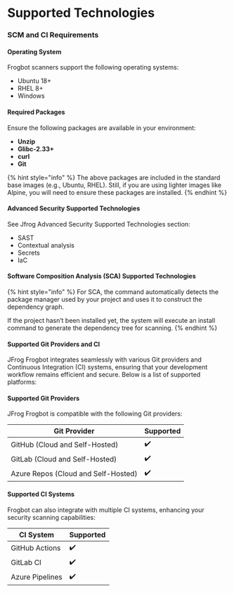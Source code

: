 # Supported Technologies

### SCM and CI Requirements

#### Operating System

Frogbot scanners support the following operating systems:

* Ubuntu 18+
* RHEL 8+
* Windows

#### Required Packages&#x20;

Ensure the following packages are available in your environment:

* **Unzip**
* **Glibc-2.33+**
* **curl**
* **Git**

{% hint style="info" %}
The above packages are included in the standard base images (e.g., Ubuntu, RHEL). Still, if you are using lighter images like Alpine, you will need to ensure these packages are installed.
{% endhint %}

#### Advanced Security Supported Technologies

See Jfrog Advanced Security Supported Technologies section:

* SAST
* Contextual analysis&#x20;
* Secrets
* IaC

#### **Software Composition Analysis (SCA)** Supported Technologies

{% hint style="info" %}
For SCA, the command automatically detects the package manager used by your project and uses it to construct the dependency graph.

If the project hasn’t been installed yet, the system will execute an install command to generate the dependency tree for scanning.
{% endhint %}

#### **Supported Git Providers and CI**

JFrog Frogbot integrates seamlessly with various Git providers and Continuous Integration (CI) systems, ensuring that your development workflow remains efficient and secure. Below is a list of supported platforms:

#### **Supported Git Providers**

JFrog Frogbot is compatible with the following Git providers:

| Git Provider                        | Supported |
| ----------------------------------- | --------- |
| GitHub (Cloud and Self-Hosted)      | ✔️        |
| GitLab (Cloud and Self-Hosted)      | ✔️        |
| Azure Repos (Cloud and Self-Hosted) | ✔️        |

#### **Supported CI Systems**

Frogbot can also integrate with multiple CI systems, enhancing your security scanning capabilities:

| CI System       | Supported |
| --------------- | --------- |
| GitHub Actions  | ✔️        |
| GitLab CI       | ✔️        |
| Azure Pipelines | ✔️        |

